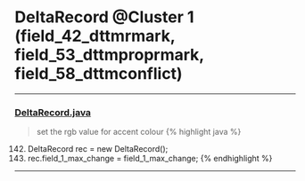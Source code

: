 # DeltaRecord @Cluster 1 (field_42_dttmrmark, field_53_dttmproprmark, field_58_dttmconflict)

***

### [DeltaRecord.java](https://searchcode.com/codesearch/view/15642434/)
> set the rgb value for accent colour 
{% highlight java %}
142. DeltaRecord rec = new DeltaRecord();
143. rec.field_1_max_change = field_1_max_change;
{% endhighlight %}

***

